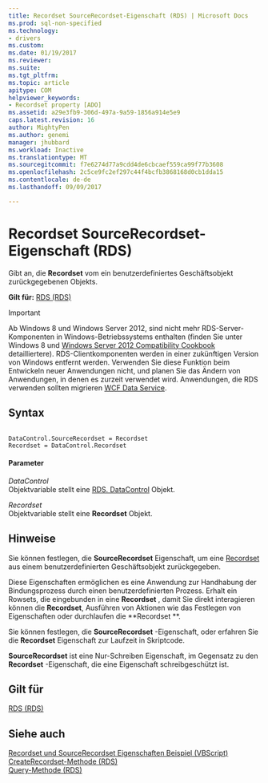 ```yaml
---
title: Recordset SourceRecordset-Eigenschaft (RDS) | Microsoft Docs
ms.prod: sql-non-specified
ms.technology:
- drivers
ms.custom: 
ms.date: 01/19/2017
ms.reviewer: 
ms.suite: 
ms.tgt_pltfrm: 
ms.topic: article
apitype: COM
helpviewer_keywords:
- Recordset property [ADO]
ms.assetid: a29e3fb9-306d-497a-9a59-1856a914e5e9
caps.latest.revision: 16
author: MightyPen
ms.author: genemi
manager: jhubbard
ms.workload: Inactive
ms.translationtype: MT
ms.sourcegitcommit: f7e6274d77a9cdd4de6cbcaef559ca99f77b3608
ms.openlocfilehash: 2c5ce9fc2ef297c44f4bcfb3868168d0cb1dda15
ms.contentlocale: de-de
ms.lasthandoff: 09/09/2017

---
```

# <a name="recordset-sourcerecordset-properties-rds"></a>Recordset SourceRecordset-Eigenschaft (RDS)
Gibt an, die **Recordset** vom ein benutzerdefiniertes Geschäftsobjekt zurückgegebenen Objekts.  
  
 **Gilt für:** [RDS (RDS)](../../../ado/reference/rds-api/datacontrol-object-rds.md)  
  
> [!IMPORTANT]
>  Ab Windows 8 und Windows Server 2012, sind nicht mehr RDS-Server-Komponenten in Windows-Betriebssystems enthalten (finden Sie unter Windows 8 und [Windows Server 2012 Compatibility Cookbook](https://www.microsoft.com/en-us/download/details.aspx?id=27416) detailliertere). RDS-Clientkomponenten werden in einer zukünftigen Version von Windows entfernt werden. Verwenden Sie diese Funktion beim Entwickeln neuer Anwendungen nicht, und planen Sie das Ändern von Anwendungen, in denen es zurzeit verwendet wird. Anwendungen, die RDS verwenden sollten migrieren [WCF Data Service](http://go.microsoft.com/fwlink/?LinkId=199565).  
  
## <a name="syntax"></a>Syntax  
  
```  
  
DataControl.SourceRecordset = Recordset  
Recordset = DataControl.Recordset   
```  
  
#### <a name="parameters"></a>Parameter  
 *DataControl*  
 Objektvariable stellt eine [RDS. DataControl](../../../ado/reference/rds-api/datacontrol-object-rds.md) Objekt.  
  
 *Recordset*  
 Objektvariable stellt eine **Recordset** Objekt.  
  
## <a name="remarks"></a>Hinweise  
 Sie können festlegen, die **SourceRecordset** Eigenschaft, um eine [Recordset](../../../ado/reference/ado-api/recordset-object-ado.md) aus einem benutzerdefinierten Geschäftsobjekt zurückgegeben.  
  
 Diese Eigenschaften ermöglichen es eine Anwendung zur Handhabung der Bindungsprozess durch einen benutzerdefinierten Prozess. Erhalt ein Rowsets, die eingebunden in eine **Recordset** , damit Sie direkt interagieren können die **Recordset**, Ausführen von Aktionen wie das Festlegen von Eigenschaften oder durchlaufen die **Recordset **.  
  
 Sie können festlegen, die **SourceRecordset** -Eigenschaft, oder erfahren Sie die **Recordset** Eigenschaft zur Laufzeit in Skriptcode.  
  
 **SourceRecordset** ist eine Nur-Schreiben Eigenschaft, im Gegensatz zu den **Recordset** -Eigenschaft, die eine Eigenschaft schreibgeschützt ist.  
  
## <a name="applies-to"></a>Gilt für  
 [RDS (RDS)](../../../ado/reference/rds-api/datacontrol-object-rds.md)  
  
## <a name="see-also"></a>Siehe auch  
 [Recordset und SourceRecordset Eigenschaften Beispiel (VBScript)](../../../ado/reference/rds-api/recordset-and-sourcerecordset-properties-example-vbscript.md)   
 [CreateRecordset-Methode (RDS)](../../../ado/reference/rds-api/createrecordset-method-rds.md)   
 [Query-Methode (RDS)](../../../ado/reference/rds-api/query-method-rds.md)



